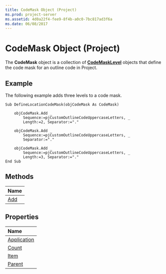 ```yaml
---
title: CodeMask Object (Project)
ms.prod: project-server
ms.assetid: 4d0a22f4-fee9-8f4b-a0c0-7bc817ad3f6a
ms.date: 06/08/2017
---
```



# CodeMask Object (Project)

The  **CodeMask** object is a collection of **[CodeMaskLevel](Project.CodeMaskLevel.md)** objects that define the code mask for an outline code in Project.
 


## Example

The following example adds three levels to a code mask.
 

 

```
Sub DefineLocationCodeMask(objCodeMask As CodeMask) 
 
    objCodeMask.Add _ 
        Sequence:=pjCustomOutlineCodeUppercaseLetters, _ 
        Length:=2, Separator:="." 
 
    objCodeMask.Add _ 
        Sequence:=pjCustomOutlineCodeUppercaseLetters, _ 
        Separator:="." 
 
    objCodeMask.Add _ 
        Sequence:=pjCustomOutlineCodeUppercaseLetters, _ 
        Length:=3, Separator:="." 
End Sub
```


## Methods



|**Name**|
|:-----|
|[Add](Project.CodeMask.Add.md)|

## Properties



|**Name**|
|:-----|
|[Application](Project.CodeMask.Application.md)|
|[Count](Project.CodeMask.Count.md)|
|[Item](Project.CodeMask.Item.md)|
|[Parent](Project.CodeMask.Parent.md)|


